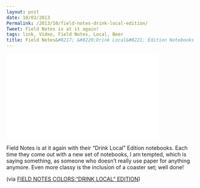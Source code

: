 ```yaml
---
layout: post
date: 10/03/2013
Permalink: /2013/10/field-notes-drink-local-edition/
Tweet: Field Notes is at it again!
tags: link, Video, Field Notes, Local, Beer
title: Field Notes&#8217; &#8220;Drink Local&#8221; Edition Notebooks
---
```


<iframe id="video" src="//player.vimeo.com/video/75224994?title=0&byline=0&portrait=0" width="400" height="225" frameborder="0" title="Field Notes: Drink Local Edition" webkitallowfullscreen mozallowfullscreen allowfullscreen></iframe><br/>

<p>Field Notes is at it again with their &#8220;Drink Local&#8221; Edition notebooks. Each time they come out with a new set of notebooks, I am tempted, which is saying something, as someone who doesn&#8217;t really use paper for anything anymore. Even more classy is the inclusion of a coaster set; well done!</p>

<p>(via <a href="http://fieldnotesbrand.com/colors/drink/">FIELD NOTES COLORS:“DRINK LOCAL” EDITION</a>)</p>